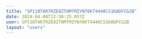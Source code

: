 ```yaml
---
title: "SP110TAR7RZE8ZTHMTMZYN76KT4440CS1KADFCG2B"
date: 2024-04-08T22:58:25.057Z
user: SP110TAR7RZE8ZTHMTMZYN76KT4440CS1KADFCG2B
layout: "users"
---
```

    
